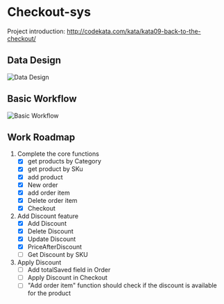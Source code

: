 # Checkout-sys

Project introduction:
http://codekata.com/kata/kata09-back-to-the-checkout/ 

## Data Design
![Data Design](https://github.com/AuryanZ/Checkout-sys/blob/feature/core-funcs/Imgs/ERD.png)

## Basic Workflow
![Basic Workflow](https://github.com/AuryanZ/Checkout-sys/blob/feature/core-funcs/Imgs/WorkFlow.png)

## Work Roadmap
1. Complete the core functions
    - [x] get products by Category
    - [x] get product by SKu
    - [x] add product
    - [x] New order
    - [x] add order item
    - [x] Delete order item
    - [X] Checkout

2. Add Discount feature
    - [X] Add Discount
    - [X] Delete Discount
    - [X] Update Discount
    - [x] PriceAfterDiscount
    - [ ] Get Discount by SKU

3. Apply Discount
    - [ ] Add totalSaved field in Order
    - [ ] Apply Discount in Checkout
    - [ ] "Add order item" function should check if the discount is available for the product